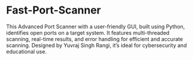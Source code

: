 # Fast-Port-Scanner
This Advanced Port Scanner with a user-friendly GUI, built using Python, identifies open ports on a target system. It features multi-threaded scanning, real-time results, and error handling for efficient and accurate scanning. Designed by Yuvraj Singh Rangi, it’s ideal for cybersecurity and educational use.
